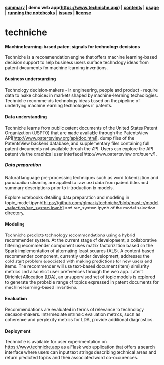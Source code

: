 **[summary](#techniche) | demo web app(https://www.techniche.app) | [contents](#contents) | [usage](#usage) | [running the notebooks](#running-the-notebooks) | [issues](#issues) | [license](#license)**

# techniche

#### Machine learning-based patent signals for technology decisions 
Techniche is a recommendation engine that offers machine learning-based decision support to help business users surface technology ideas from patent documents for machine learning inventions.

#### Business understanding
Technology decision-makers - in engineering, people and product - require data to make choices in markets shaped by machine-learning technologies. Techniche recommends technology ideas based on the pipeline of underlying machine learning technologies in patents.

#### Data understanding
Techniche learns from public patent documents of the United States Patent Organization (USPTO) that are made available through the PatentsView API[http://www.patentsview.org/api/doc.html], dump files of the PatentsView backend database, and supplementary files containing full patent documents not available throuh the API. Users can explore the API patent via the graphical user interface[http://www.patentsview.org/query/].

##### Data preparation
Natural language pre-processing techniques such as word tokenization and punctuation cleaning are applied to raw text data from patent titles and summary descriptions prior to introduction to models.

Explore notebooks detailing data preparation and modeling in topic_model.ipynb[https://github.com/glmack/techniche/blob/master/model_selection/rec_system.ipynb] and rec_system.ipynb of the model selection directory.

#### Modeling
Techniche predicts technology recommendations using a hybrid recommender system. At the current stage of development, a collaborative filtering recommender component uses matrix factorization based on the Spark implementation of alternating least squares (ALS). A content-based recommender component, currently under development, addresses the cold start problem associated with making predictions for new users and items. The recommender will use text-based document (item) similarity metrics and also elicit user preferences through the web app. Latent Dirichlet Allocation (LDA), an unsupervised set of topic models is explored to generate the probable range of topics expressed in patent documents for machine learning-based inventions.

#### Evaluation
Recommendations are evaluated in terms of relevance to technology decision-makers. Intermediate intrinsic evaluation metrics, such as coherence and perplexity metrics for LDA, provide additional diagnostics.

#### Deployment
Techniche is available for user experimentation on https://www.techniche.app as a Flask web application that offers a search interface where users can input text strings describing technical areas and return predicted topics and their associated word co-occurences.
